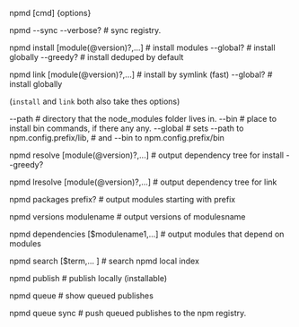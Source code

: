 npmd [cmd] {options}

npmd --sync --verbose?                  # sync registry.

npmd install [module(@version)?,...]    # install modules
  --global?                             #   install globally
  --greedy?                             #   install deduped by default

npmd link [module(@version)?,...]       # install by symlink (fast)
  --global?                             #   install globally

(`install` and `link` both also take thes options)

  --path      # directory that the node_modules folder lives in.
  --bin       # place to install bin commands, if there any any.
  --global    # sets --path to npm.config.prefix/lib,
              # and --bin to npm.config.prefix/bin

npmd resolve [module(@version)?,...]    # output dependency tree for install
  --greedy?

npmd lresolve [module(@version)?,...]   # output dependency tree for link

npmd packages prefix?                   # output modules starting with prefix

npmd versions modulename                # output versions of modulesname

npmd dependencies [$modulename1,...]    # output modules that depend on modules

npmd search [$term,... ]                # search npmd local index

npmd publish                            # publish locally (installable)

npmd queue                              # show queued publishes

npmd queue sync                         # push queued publishes to the npm registry.
